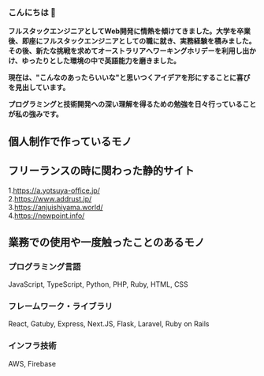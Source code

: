 ### こんにちは 👋
**フルスタックエンジニアとしてWeb開発に情熱を傾けてきました。大学を卒業後、即座にフルスタックエンジニアとしての職に就き、実務経験を積みました。その後、新たな挑戦を求めてオーストラリアへワーキングホリデーを利用し出かけ、ゆったりとした環境の中で英語能力を磨きました。**

**現在は、"こんなのあったらいいな"と思いつくアイデアを形にすることに喜びを見出しています。**

**プログラミングと技術開発への深い理解を得るための勉強を日々行っていることが私の強みです。**

## 個人制作で作っているモノ

## フリーランスの時に関わった静的サイト
1.https://a.yotsuya-office.jp/   
2.https://www.addrust.jp/   
3.https://anjuishiyama.world/   
4.https://newpoint.info/   

## 業務での使用や一度触ったことのあるモノ
### プログラミング言語
JavaScript, TypeScript, Python, PHP, Ruby, HTML, CSS

### フレームワーク・ライブラリ
React, Gatuby, Express, Next.JS, Flask, Laravel, Ruby on Rails

### インフラ技術
AWS, Firebase


<!--
**hitoshi555/hitoshi555** is a ✨ _special_ ✨ repository because its `README.md` (this file) appears on your GitHub profile.

Here are some ideas to get you started:

- 🔭 I’m currently working on ...
- 🌱 I’m currently learning ...
- 👯 I’m looking to collaborate on ...
- 🤔 I’m looking for help with ...
- 💬 Ask me about ...
- 📫 How to reach me: ...
- 😄 Pronouns: ...
- ⚡ Fun fact: ...
-->
